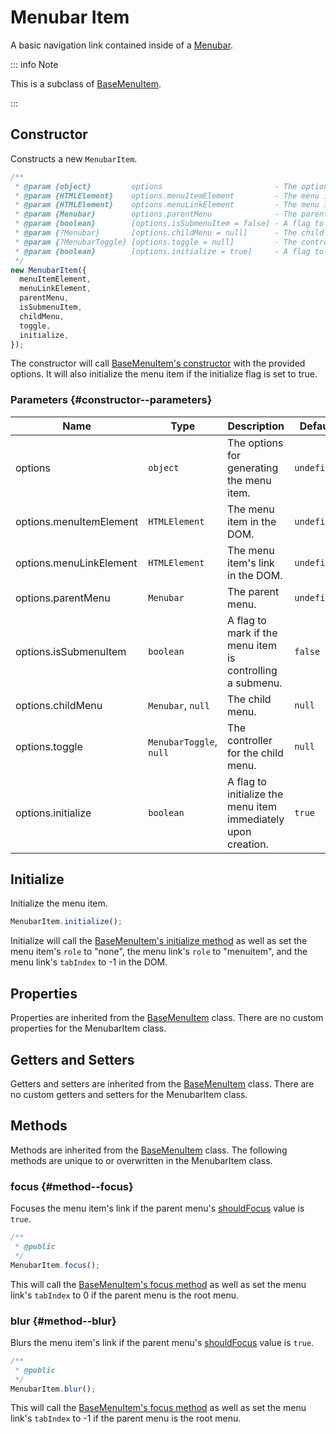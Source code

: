 # Menubar Item

A basic navigation link contained inside of a [Menubar](./menubar).

::: info Note

This is a subclass of [BaseMenuItem](./base-menu-item).

:::

## Constructor

Constructs a new `MenubarItem`.

```js
/**
 * @param {object}         options                         - The options for generating the menu item.
 * @param {HTMLElement}    options.menuItemElement         - The menu item in the DOM.
 * @param {HTMLElement}    options.menuLinkElement         - The menu item's link in the DOM.
 * @param {Menubar}        options.parentMenu              - The parent menu.
 * @param {boolean}        [options.isSubmenuItem = false] - A flag to mark if the menu item is controlling a submenu.
 * @param {?Menubar}       [options.childMenu = null]      - The child menu.
 * @param {?MenubarToggle} [options.toggle = null]         - The controller for the child menu.
 * @param {boolean}        [options.initialize = true]     - A flag to initialize the menu item immediately upon creation.
 */
new MenubarItem({
  menuItemElement,
  menuLinkElement,
  parentMenu,
  isSubmenuItem,
  childMenu,
  toggle,
  initialize,
});
```

The constructor will call [BaseMenuItem's constructor](./base-menu-item#constructor) with the provided options. It will also initialize the menu item if the initialize flag is set to true.

### Parameters {#constructor--parameters}

| Name | Type | Description | Default |
| --- | --- | --- | --- |
| options | `object` | The options for generating the menu item. | `undefined` |
| options.menuItemElement | `HTMLElement` | The menu item in the DOM. | `undefined` |
| options.menuLinkElement | `HTMLElement` | The menu item's link in the DOM. | `undefined` |
| options.parentMenu | `Menubar` | The parent menu. | `undefined` |
| options.isSubmenuItem | `boolean` | A flag to mark if the menu item is controlling a submenu. | `false` |
| options.childMenu | `Menubar`, `null` | The child menu. | `null` |
| options.toggle | `MenubarToggle`, `null` | The controller for the child menu. | `null` |
| options.initialize | `boolean` | A flag to initialize the menu item immediately upon creation. | `true` |

## Initialize

Initialize the menu item.

```js
MenubarItem.initialize();
```

Initialize will call the [BaseMenuItem's initialize method](./base-menu-item#initialize) as well as set the menu item's `role` to "none", the menu link's `role` to "menuitem", and the menu link's `tabIndex` to -1 in the DOM.

## Properties

Properties are inherited from the [BaseMenuItem](./base-menu-item#properties) class. There are no custom properties for the MenubarItem class.

## Getters and Setters

Getters and setters are inherited from the [BaseMenuItem](./base-menu-item#getters-and-setters) class. There are no custom getters and setters for the MenubarItem class.

## Methods

Methods are inherited from the [BaseMenuItem](./base-menu-item#methods) class. The following methods are unique to or overwritten in the MenubarItem class.

### focus {#method--focus}

Focuses the menu item's link if the parent menu's [shouldFocus](./base-menu.md#getter--shouldfocus) value is `true`.

```js
/**
 * @public
 */
MenubarItem.focus();
```

This will call the [BaseMenuItem's focus method](./base-menu-item#method--focus) as well as set the menu link's `tabIndex` to 0 if the parent menu is the root menu.

### blur {#method--blur}

Blurs the menu item's link if the parent menu's [shouldFocus](./base-menu.md#getter-shouldfocus) value is `true`.

```js
/**
 * @public
 */
MenubarItem.blur();
```

This will call the [BaseMenuItem's focus method](./base-menu-item#method--focus) as well as set the menu link's `tabIndex` to -1 if the parent menu is the root menu.
